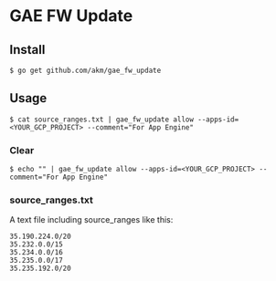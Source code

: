 # GAE FW Update

## Install

```
$ go get github.com/akm/gae_fw_update
```

## Usage

```
$ cat source_ranges.txt | gae_fw_update allow --apps-id=<YOUR_GCP_PROJECT> --comment="For App Engine"
```

### Clear

```
$ echo "" | gae_fw_update allow --apps-id=<YOUR_GCP_PROJECT> --comment="For App Engine"
```

### source_ranges.txt

A text file including source_ranges like this:

```
35.190.224.0/20
35.232.0.0/15
35.234.0.0/16
35.235.0.0/17
35.235.192.0/20
```
